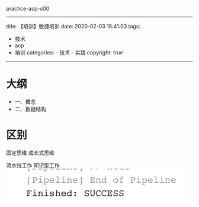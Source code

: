 practice-acp-s00

---
title:  【培训】敏捷培训
date: 2020-02-03 18:41:03
tags: 
   - 技术 
   - acp 
   - 培训
categories:
    - 技术
    - 实践
copyright: true
---
# 大纲
* 一、概念
* 二、数据结构


# 区别
固定思维
成长式思维

流水线工作
知识型工作
![641580721362_.pi](https://raw.githubusercontent.com/wwb19/picrepos/master/20200203172741.jpg)

